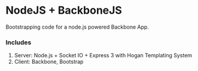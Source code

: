 NodeJS + BackboneJS
===================

Bootstrapping code for a node.js powered Backbone App.

### Includes ###

1. Server: Node.js +  Socket IO + Express 3 with Hogan Templating System
2. Client: Backbone, Bootstrap